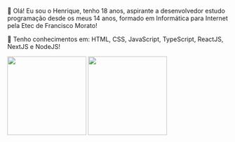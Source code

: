 🤙 Olá! Eu sou o Henrique, tenho 18 anos, aspirante a desenvolvedor estudo programação desde os meus 14 anos,
formado em Informática para Internet pela Etec de Francisco Morato!


🚀 Tenho conhecimentos em:
HTML, CSS, JavaScript, TypeScript, ReactJS, NextJS e NodeJS!
<div style={{display: 'flex'', flex-direticion: 'row'}}>
<img style={{background: '141114' color: '#FFF'}} height="180em" src="https://github-readme-stats.vercel.app/api?username=HeenriqueCDS&show_icons=true&hide_border=true&&count_private=true&include_all_commits=true" />
<img style={{background: '141114' color: '#FFF'}} height='180em' src='https://github-readme-stats.vercel.app/api/top-langs/?username=anuraghazra&layout=compact'/>
</div>

